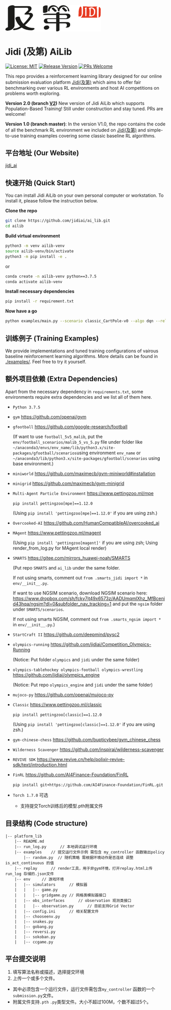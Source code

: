 
<img src="imgs/Jidi%20logo.png" width='300px'>

# **Jidi (及第) AiLib**            


[![License: MIT](https://img.shields.io/badge/License-MIT-yellow.svg)](https://opensource.org/licenses/MIT) 
[![Release Version](https://img.shields.io/badge/release-1.0-red.svg)]()
[![PRs Welcome](https://img.shields.io/badge/PRs-welcome-brightgreen.svg)]()

This repo provides a reinforcement learning library designed for our online submission evaluation platform [Jidi(及第)](http://www.jidiai.cn/) which aims to offer fair benchmarking over various RL environments and host AI competitions on problems worth exploring.

**Version 2.0 (branch [V2](https://github.com/jidiai/ai_lib/tree/V2))**
New version of Jidi AiLib which supports Population-Based Training! Still under construction and stay tuned. PRs are welcome!

**Version 1.0 (branch master)**:
In the version V1.0, the repo contains the code of all the benchmark RL environment we included on [Jidi(及第)](http://www.jidiai.cn/) and simple-to-use training examples covering some classic baseline RL algorithms.


## **平台地址 (Our Website)**
[jidi_ai](http://www.jidiai.cn/)

## **快速开始 (Quick Start)**
You can install Jidi AiLib on your own personal computer or workstation. To install it, please follow the instruction below.

**Clone the repo**
```bash
git clone https://github.com/jidiai/ai_lib.git
cd ailib
```
**Build virtual environment**
```bash
python3 -m venv ailib-venv
source ailib-venv/bin/activate
python3 -m pip install -e .
```
or 
```bash
conda create -n ailib-venv python==3.7.5
conda activate ailib-venv
```
**Install necessary dependencies**
```bash
pip install -r requirement.txt
```

**Now have a go**
```bash
python examples/main.py --scenario classic_CartPole-v0 --algo dqn --reload_config 
```

## **训练例子 (Training Examples)**
We provide implementations and tuned training configurations of vairous baseline reinforcement learning algorithms. More details can be found in [./examples/](examples/README.md). Feel free to try it yourself.


## **额外项目依赖 (Extra Dependencies)**

Apart from the necessary dependency in `requirements.txt`, some environments require extra dependencies and we list all of them here.

- `Python 3.7.5`
- `gym` https://github.com/openai/gym
- `gfootball` https://github.com/google-research/football
  
  (If want to use `football_5v5_malib`, put the `env/football_scenarios/malib_5_vs_5.py` file under folder like 
  `~/anaconda3/envs/env_name/lib/python3.x/site-packages/gfootball/scenarios`using environment `env_name` or
  `~/anaconda3/lib/python3.x/site-packages/gfootball/scenarios` using base environment.)
- `miniworld` https://github.com/maximecb/gym-miniworld#installation
- `minigrid` https://github.com/maximecb/gym-minigrid
- `Multi-Agent Particle Environment` https://www.pettingzoo.ml/mpe

  `pip install pettingzoo[mpe]==1.12.0`
  
  (Using `pip install 'pettingzoo[mpe]==1.12.0'` if you are using zsh.)
- `Overcooked-AI` https://github.com/HumanCompatibleAI/overcooked_ai
- `MAgent` https://www.pettingzoo.ml/magent
  
  (Using `pip install 'pettingzoo[magent]'` if you are using zsh; 
  Using render_from_log.py for MAgent local render)
- `SMARTS` https://gitee.com/mirrors_huawei-noah/SMARTS

  (Put repo `SMARTS` and `ai_lib` under the same folder.
  
  If not using smarts, comment out `from .smarts_jidi import *` in `env/__init__.py`.
  
  If want to use NGSIM scenario, download NGSIM scenario 
  here: https://www.dropbox.com/sh/fcky7jt49x6573z/AADUmqmIXhz_MfBcenid43hqa/ngsim?dl=0&subfolder_nav_tracking=1 
  and put the `ngsim` folder under `SMARTS/scenarios`.
  
  If not using smarts NGSIM, comment out `from .smarts_ngsim import *` in `env/__init__.py`.)
- `StartCraft II` https://github.com/deepmind/pysc2
- `olympics-running` https://github.com/jidiai/Competition_Olympics-Running

  (Notice: Put folder `olympics` and `jidi` under the same folder)
  
- `olympics-tablehockey olympics-football olympics-wrestling` https://github.com/jidiai/olympics_engine
  
  (Notice: Put repo `olympics_engine` and `jidi` under the same folder)
- `mujoco-py` https://github.com/openai/mujoco-py
- `Classic` https://www.pettingzoo.ml/classic 
  
  `pip install pettingzoo[classic]==1.12.0`
  
  (Using `pip install 'pettingzoo[classic]==1.12.0'` if you are using zsh.)
- `gym-chinese-chess` https://github.com/bupticybee/gym_chinese_chess
- `Wilderness Scavenger` https://github.com/inspirai/wilderness-scavenger
- `REVIVE SDK` https://www.revive.cn/help/polixir-revive-sdk/text/introduction.html
- `FinRL` https://github.com/AI4Finance-Foundation/FinRL

  `pip install git+https://github.com/AI4Finance-Foundation/FinRL.git`
  
- `Torch 1.7.0` 可选
  - 支持提交Torch训练后的模型.pth附属文件

## **目录结构 (Code structure)**

```
|-- platform_lib
	|-- README.md
	|-- run_log.py		// 本地调试运行环境
	|-- examples	// 提交运行文件示例	需包含 my_controller 函数输出policy
	    |-- random.py  // 随机策略 需根据环境动作是否连续 调整 is_act_continuous 的值
	|-- replay		// render工具，用于非gym环境，打开replay.html上传run_log 存储的.json文件 
	|-- env		// 游戏环境 
	|	|-- simulators		// 模拟器
	|	|	|-- game.py
	|	|	|-- gridgame.py // 网格类模拟器接口
	|	|-- obs_interfaces		// observation 观测类接口
	|	|	|-- observation.py		// 目前支持Grid Vector
	|	|-- config.ini		// 相关配置文件
	|	|-- chooseenv.py 
	|	|-- snakes.py
	|	|-- gobang.py
	|	|-- reversi.py
	|	|-- sokoban.py
	|	|-- ccgame.py

```

## **平台提交说明**
1. 填写算法名称或描述，选择提交环境
2. 上传一个或多个文件。
- 其中必须包含一个运行文件，运行文件需包含`my_controller` 函数的一个`submission.py`文件。
- 附属文件支持`.pth` `.py`类型文件。大小不超过100M，个数不超过5个。 
